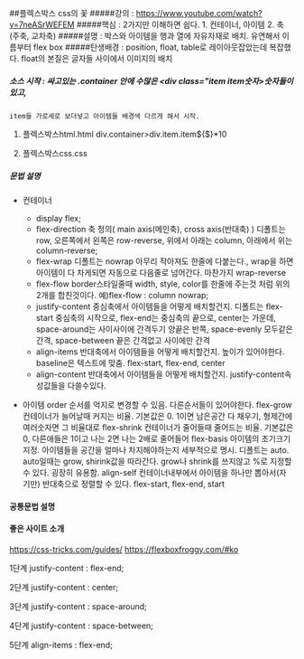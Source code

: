 ##플렉스박스
css의 꽃
#####강의 : https://www.youtube.com/watch?v=7neASrWEFEM
#####핵심 : 2가지만 이해하면 쉽다. 1. 컨테이너, 아이템      2. 축(주축, 교차축)
#####설명 : 박스와 아이템을 행과 열에 자유자재로 배치. 유연해서 이름부터 flex box
#####탄생배경 : position, float, table로 레이아웃잡았는데 복잡했다.
    float의 본질은 글자들 사이에서 이미지의 배치

##### 소스 시작 : 싸고있는 .container 안에 수많은 <div class="item item숫자>숫자</div>들이 있고,
    item들 가로세로 보더넣고 아이템들 배경색 다르게 해서 시작.
1. 플렉스박스html.html
div.container>div.item.item${$}*10

2. 플렉스박스css.css


##### 문법 설명
- 컨테이너
  - display           flex;
  - flex-direction
  축 정의(  main axis(메인축),   cross axis(반대축)  )
      디폴트는 row, 오른쪽에서 왼쪽은 row-reverse,
      위에서 아래는 column, 아래에서 위는 column-reverse;
  - flex-wrap
  디폴트는 nowrap 아무리 작아져도 한줄에 다붙는다., wrap을 하면 아이템이 다 차게되면 자동으로 다음줄로 넘어간다. 마찬가지 wrap-reverse
  - flex-flow
  border스타일줄때 width, style, color를 한줄에 주는것 처럼  위의 2개를 합친것이다. 예)flex-flow : column nowrap;
  - justify-content
  중심축에서 아이템들을 어떻게 배치할건지. 디폴트는 flex-start 중심축의 시작으로, flex-end는 중심축의 끝으로, center는 가운데, space-around는 사이사이에 간격두기 양끝은 반쪽, space-evenly 모두같은간격, space-between 끝은 간격없고 사이에만 간격
  - align-items
  반대축에서 아이템들을 어떻게 배치할건지. 높이가 있어야한다. baseline은 텍스트에 맞춤. flex-start, flex-end, center
  - align-content
  반대축에서 아이템들을 어떻게 배치할건지. justify-content속성값들을 다쓸수있다.

- 아이템
  order             순서를 억지로 변경할 수 있음. 다른순서들이 있어야한다.
  flex-grow         컨테이너가 늘어날때 커지는 비율.  기본값은 0. 1이면 남은공간 다 채우기,  형제간에 여러숫자면 그 비율대로
  flex-shrink       컨테이너가 줄어들때 줄어드는 비율. 기본값은 0,   다른애들은 1이고 나는 2면 나는 2배로 줄어들어
  flex-basis        아이템의 초기크기 지정. 아이템들을 공간을 얼마나 차지해야하는지 세부적으로 명시. 디폴트는 auto. auto일때는 grow, shirink값을 따라간다.   grow나 shrink를 쓰지않고 %로 지정할 수 있다. 굉장히 유용함.
  align-self        컨테이너내부에서 아이템을 하나만 뽑아서(자기만) 반대축으로 정렬할 수 있다. flex-start, flex-end, start



#### 공통문법 설명

 #### 좋은 사이트 소개
https://css-tricks.com/guides/
https://flexboxfroggy.com/#ko

1단계
justify-content : flex-end;

2단계
justify-content : center;

3단계
justify-content : space-around;

4단계
justify-content : space-between;

5단계
align-items : flex-end;
